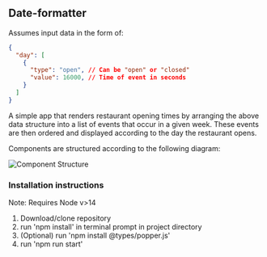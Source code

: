 ## Date-formatter

Assumes input data in the form of:

```json
{
  "day": [
    { 
      "type": "open", // Can be "open" or "closed"
      "value": 16000, // Time of event in seconds
    }
  ]
}
```

A simple app that renders restaurant opening times by arranging the above data structure into a list of events that occur in a given week. These events are then ordered and displayed according to the day the restaurant opens. 

Components are structured according to the following diagram:

![Component Structure](https://user-images.githubusercontent.com/44611344/169709126-19bfcf25-968c-45e0-9996-b6a25e215fc8.png)

### Installation instructions

Note: Requires Node v>14

1) Download/clone repository
2) run 'npm install' in terminal prompt in project directory
3) (Optional) run 'npm install @types/popper.js' 
4) run 'npm run start' 
